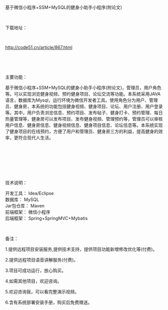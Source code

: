 <p>基于微信小程序+SSM+MySQL的健身小助手小程序(附论文)</p>

<p>&nbsp;</p>

<p>下载地址：</p>

<p>&nbsp;</p>

<p><a href="http://code51.cn/article/867.html">http://code51.cn/article/867.html</a></p>

<p>&nbsp;</p>

<p>&nbsp;</p>

<p>主要功能：</p>

<p><p>基于微信小程序+SSM+MySQL的健身小助手小程序(附论文)，管理员，用户角色等。可以实现浏览健身视频、预约健身项目、论坛交流等功能。本系统采用JAVA语言，数据库为Mysql，运行环境为微信开发者工具。使用角色分为用户、管理员、健身房，本系统的功能包括健身视频、健身项目、论坛、用户注册、用户登录等。其中，用户负责浏览信息、预约项目、发布帖子、健身打卡、预约管理、每日热量管理等，健身房可以发布项目、发布健身视频、管理预约等，管理员可以审核用户信息、健身房信息、健身视频信息、健身项目信息、论坛信息等。本系统实现了健身项目的在线预约，方便了用户和管理员、健身房三方的利益，提高健身的效率，更符合现代人生活。</p>

<p>&nbsp;</p>

<p><br />
&nbsp;</p>
</p>

<p>&nbsp;</p>

<p>技术说明：</p>

<p><p>开发工具： Idea/Eclipse<br />
数据库： MySQL<br />
Jar包仓库： Maven<br />
前端框架： 微信小程序<br />
后端框架： Spring+SpringMVC+Mybatis</p>
</p>

<p>&nbsp;</p>

<p>备注：</p>

<p>1.提供远程项目安装服务,提供技术支持，提供项目功能新增修改优化等(付费)。</p>

<p>2.提供远程项目语音讲解服务(付费)。</p>

<p>3.项目可成功运行，放心购买。</p>

<p>4.如需其他项目，欢迎咨询。</p>

<p>5.欢迎咨询我，可以看完整演示视频。</p>

<p>6.含有系统部署安装手册，购买后免费赠送。</p>

